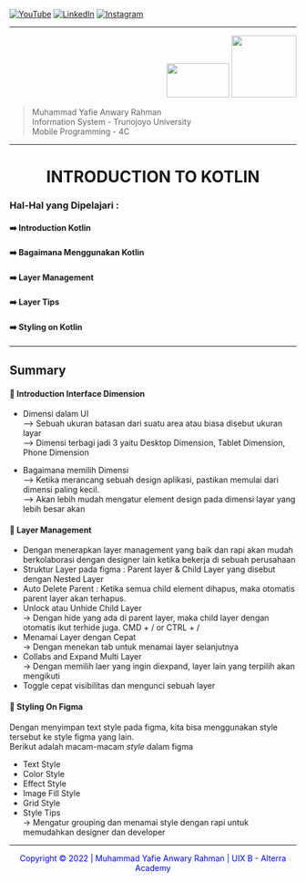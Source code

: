 [![YouTube](https://img.shields.io/badge/YouTube-FF0000?style=for-the-badge&logo=youtube&logoColor=white)](https://www.youtube.com/channel/UCKgOcaedZ5EgJXAeo0ida9A)
[![LinkedIn](https://img.shields.io/badge/LinkedIn-0077B5?style=for-the-badge&logo=linkedin&logoColor=white)](https://www.linkedin.com/in/muhammad-yafie-anwary-rahman-04666b1aa/)
[![Instagram](https://img.shields.io/badge/Instagram-E4405F?style=for-the-badge&logo=instagram&logoColor=white)](https://www.instagram.com/yafie.anra24/)

---

<p align="right">
<img src="https://user-images.githubusercontent.com/81146509/187402164-eec8e19f-0af1-4278-ab4d-1b7fe0b26941.png" width="110" height="60"/>
<img src="https://user-images.githubusercontent.com/81146509/230471339-691dd58d-f025-4a57-bf03-11bbe92cde66.png" width="114" height="109"/>
<p/>

> Muhammad Yafie Anwary Rahman <br/>
> Information System - Trunojoyo University <br/>
> Mobile Programming - 4C

---

<h1 align="center">
INTRODUCTION TO KOTLIN 
</h1>

### Hal-Hal yang Dipelajari : <br/>

#### ➡️ Introduction Kotlin <br/>

#### ➡️ Bagaimana Menggunakan Kotlin <br/>

#### ➡️ Layer Management<br/>

#### ➡️ Layer Tips <br/>

#### ➡️ Styling on Kotlin

---

## Summary

#### 💫 Introduction Interface Dimension

- Dimensi dalam UI <br/>
  --> Sebuah ukuran batasan dari suatu area atau biasa disebut ukuran layar <br/>
  --> Dimensi terbagi jadi 3 yaitu Desktop Dimension, Tablet Dimension, Phone Dimension

- Bagaimana memilih Dimensi <br/>
  --> Ketika merancang sebuah design aplikasi, pastikan memulai dari dimensi paling kecil. <br/>
  --> Akan lebih mudah mengatur element design pada dimensi layar yang lebih besar akan

#### 💫 Layer Management

- Dengan menerapkan layer management yang baik dan rapi akan mudah berkolaborasi dengan designer lain ketika bekerja di sebuah perusahaan
- Struktur Layer pada figma : Parent layer & Child Layer yang disebut dengan Nested Layer
- Auto Delete Parent : Ketika semua child element dihapus, maka otomatis parent layer akan terhapus.
- Unlock atau Unhide Child Layer <br/>
  -> Dengan hide yang ada di parent layer, maka child layer dengan otomatis ikut terhide juga. CMD + / or CTRL + /
- Menamai Layer dengan Cepat <br/>
  -> Dengan menekan tab untuk menamai layer selanjutnya
- Collabs and Expand Multi Layer <br/>
  -> Dengan memilih laer yang ingin diexpand, layer lain yang terpilih akan mengikuti
- Toggle cepat visibilitas dan mengunci sebuah layer

#### 💫 Styling On Figma

Dengan menyimpan text style pada figma, kita bisa menggunakan style tersebut ke style figma yang lain. <br/>
Berikut adalah macam-macam _style_ dalam figma

- Text Style
- Color Style
- Effect Style
- Image Fill Style
- Grid Style
- Style Tips <br/>
  -> Mengatur grouping dan menamai style dengan rapi untuk memudahkan designer dan developer

---

<p align="center" style="color:blue">
Copyright &copy; 2022 | Muhammad Yafie Anwary Rahman | UIX B - Alterra Academy
</p>
